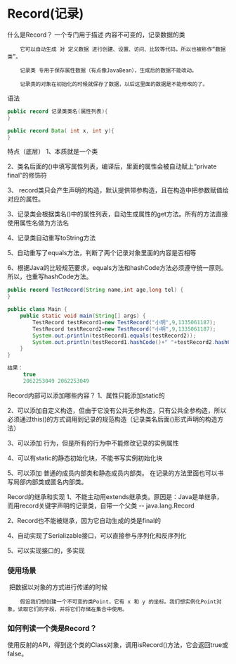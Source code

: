 # Record(记录)

什么是Record？
        一个专门用于描述 内容不可变的，记录数据的类

        它可以自动生成 对 定义数据 进行创建、设置、访问、比较等代码，所以也被称作“数据类”。
    
        记录类 专用于保存属性数据（有点像JavaBean），生成后的数据不能改动。
    
        记录类的对象在初始化的时候就保存了数据，以后这里面的数据是不能修改的了。

语法

```java
public record 记录类类名(属性列表){
}

public record Data( int x, int y){
}
```

特点（底层）
1、本质就是一个类

2、类名后面的()中填写属性列表，编译后，里面的属性会被自动赋上“private final”的修饰符

3、 record类只会产生声明的构造，默认提供带参构造，且在构造中把参数赋值给对应的属性。

3、记录类会根据类名()中的属性列表，自动生成属性的get方法。所有的方法直接使用属性名做为方法名

4、记录类自动重写toString方法

5、自动重写了equals方法，判断了两个记录对象里面的内容是否相等

6、根据Java的比较规范要求，equals方法和hashCode方法必须遵守统一原则。所以，也重写hashCode方法。

```java
public record TestRecord(String name,int age,long tel) {
}

public class Main {
    public static void main(String[] args) {
        TestRecord testRecord1=new TestRecord("小明",9,1335061187);
        TestRecord testRecord2=new TestRecord("小明",9,1335061187);
        System.out.println(testRecord1.equals(testRecord2));
        System.out.println(testRecord1.hashCode()+" "+testRecord2.hashCode());
    }
}

结果：
     true
     2062253049 2062253049
```

Record内部可以添加哪些内容？
1、属性只能添加static的

2、可以添加自定义构造，但由于它没有公共无参构造，只有公共全参构造，所以必须通过this()的方式调用到记录的规范构造（记录类名后面()形式声明的构造方法）

3、可以添加 行为，但是所有的行为中不能修改记录的实例属性

4、可以有static的静态初始化块，不能书写实例初始化块

5、可以添加 普通的成员内部类和静态成员内部类。 在记录的方法里面也可以书写局部内部类或匿名内部类。

Record的继承和实现
1、不能主动用extends继承类。原因是：Java是单继承，而用record关键字声明的记录类，自带一个父类 -- java.lang.Record

2、Record也不能被继承，因为它自动生成的类是final的

4、自动实现了Serializable接口，可以直接参与序列化和反序列化

5、可以实现接口的，多实现

### 使用场景

​        把数据以对象的方式进行传递的时候

        假设我们想创建一个不可变的类Point，它有 x 和 y 的坐标。我们想实例化Point对象，读取它们的字段，并将它们存储在集合中使用。

### 如何判读一个类是Record？

​        使用反射的API，得到这个类的Class对象，调用isRecord()方法，它会返回true或false。
